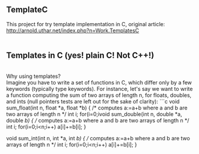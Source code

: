 ## TemplateC
This project for try template implementation in C, original article: http://arnold.uthar.net/index.php?n=Work.TemplatesC
<br>
<br>
## Templates in C (yes! plain C! Not C++!)
<br>
Why using templates?
<br>
Imagine you have to write a set of functions in C, which differ only by a few keywords (typically type keywords). For instance, let's say we want to write a function computing the sum of two arrays of length n, for floats, doubles, and ints (null pointers tests are left out for the sake of clarity):
```c
void sum_float(int n, float *a, float *b)
{
/* computes a:=a+b where a and b are two arrays of length n */
int i;
for(i=0;i<n;i++) a[i]+=b[i];
}

void sum_double(int n, double *a, double *b)
{
/* computes a:=a+b where a and b are two arrays of length n */
int i;
for(i=0;i<n;i++) a[i]+=b[i];
}

void sum_int(int n, int *a, int *b)
{
/* computes a:=a+b where a and b are two arrays of length n */
int i;
for(i=0;i<n;i++) a[i]+=b[i];
}
```